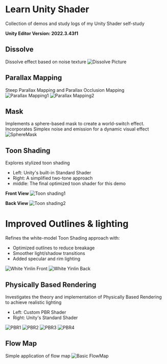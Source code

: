 # Learn Unity Shader
Collection of demos and study logs of my Unity Shader self-study  

**Unity Editor Version: 2022.3.43f1**  

## Dissolve
Dissolve effect based on noise texture
![Dissolve Picture](/Assets/Img/SimpleDissolve.png)

## Parallax Mapping
Steep Parallax Mapping and Parallax Occlusion Mapping
![Parallax Mapping1](/Assets/Img/parallaxMap1.png)
![Parallax Mapping2](/Assets/Img/parallaxMap2.png)

## Mask
Implements a sphere-based mask to create a world-switch effect. Incorporates Simplex noise and emission for a dynamic visual effect
![SphereMask](/Assets/Img/Mask.gif)

## Toon Shading
Explores stylized toon shading
- Left: Unity's built-in Standard Shader
- Right: A simplified two-tone approach
- middle: The final optimized toon shader for this demo

**Front View**
![Toon shading1](/Assets/Img/toon2.png)

**Back View**
![Toon shading2](/Assets/Img/toon1.png)

# Improved Outlines & lighting
Refines the white-model Toon Shading approach with:
- Optimized outlines to reduce breakage
- Smoother light/shadow transitions
- Added specular and rim lighting

![White Yinlin Front](/Assets/Img/whiteYinlin.png)
![White Yinlin Back](/Assets/Img/whiteYinlinBack.png)

## Physically Based Rendering
Investigates the theory and implementation of Physically Based Rendering to achieve realistic lighting

- Left: Custom PBR Shader
- Right: Unity's Standard Shader

![PBR1](/Assets/Img/pbr1.png)
![PBR2](/Assets/Img/pbr2.png)
![PBR3](/Assets/Img/pbr4.png)
![PBR4](/Assets/Img/pbr3.png)

## Flow Map
Simple application of flow map
![Basic FlowMap](/Assets/Img/flowmap.gif)

